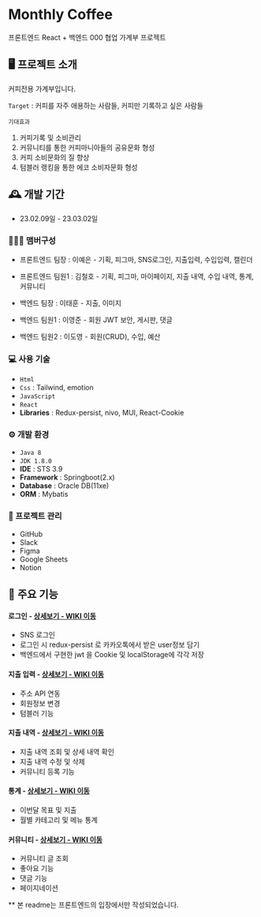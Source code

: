 # Monthly Coffee 

프론트엔드 React + 백엔드 000 협업 가계부 프로젝트

## 🖥️ 프로젝트 소개
커피전용 가계부입니다. 

`Target` : 커피를 자주 애용하는 사람들, 커피만 기록하고 싶은 사람들 

`기대효과`
1. 커피기록 및 소비관리 
2. 커뮤니티를 통한 커피마니아들의 공유문화 형성
3. 커피 소비문화의 질 향상
4. 텀블러 랭킹을 통한 에코 소비자문화 형성 

## 🕰️ 개발 기간

- 23.02.09일 - 23.03.02일

### 🧑‍🤝‍🧑 맴버구성

- 프론트엔드 팀장 : 이예은 - 기획, 피그마, SNS로그인, 지출입력, 수입입력, 캘린더
- 프론트엔드 팀원1 : 김철호 - 기획, 피그마, 마이페이지, 지출 내역, 수입 내역, 통계, 커뮤니티 

- 백엔드 팀장 : 이태훈 - 지출, 이미지 
- 백엔드 팀원1 : 이영준 - 회원 JWT 보안, 게시판, 댓글
- 백엔드 팀원2 : 이도영 - 회원(CRUD), 수입, 예산

### 💻 사용 기술
- `Html`
- `Css` : Tailwind, emotion 
- `JavaScript`
- `React`
- **Libraries** : Redux-persist, nivo, MUI, React-Cookie

### ⚙️ 개발 환경

- `Java 8`
- `JDK 1.8.0`
- **IDE** : STS 3.9
- **Framework** : Springboot(2.x)
- **Database** : Oracle DB(11xe)
- **ORM** : Mybatis

### 📅 프로젝트 관리

- GitHub
- Slack
- Figma
- Google Sheets
- Notion

## 📌 주요 기능

#### 로그인 - <a href="https://github.com/Yenhj/monthlycoffee/wiki" >상세보기 - WIKI 이동</a>

- SNS 로그인
- 로그인 시 redux-persist 로 카카오톡에서 받은 user정보 담기
- 백엔드에서 구현한 jwt 을 Cookie 및 localStorage에 각각 저장 

#### 지출 입력 - <a href="https://github.com/chaehyuenwoo/SpringBoot-Project-MEGABOX/wiki/%EC%A3%BC%EC%9A%94-%EA%B8%B0%EB%8A%A5-%EC%86%8C%EA%B0%9C(Member)" >상세보기 - WIKI 이동</a>

- 주소 API 연동
- 회원정보 변경
- 텀블러 기능

#### 지출 내역 - <a href="https://github.com/Haeparic/monthlycoffee/wiki" >상세보기 - WIKI 이동</a>

- 지출 내역 조회 및 상세 내역 확인
- 지출 내역 수정 및 삭제
- 커뮤니티 등록 기능

#### 통계 - <a href="https://github.com/chaehyuenwoo/SpringBoot-Project-MEGABOX/wiki/%EC%A3%BC%EC%9A%94-%EA%B8%B0%EB%8A%A5-%EC%86%8C%EA%B0%9C(%EB%A9%94%EC%9D%B8-Page)" >상세보기 - WIKI 이동</a>

- 이번달 목표 및 지출
- 월별 카테고리 및 메뉴 통계

#### 커뮤니티 - <a href="https://github.com/chaehyuenwoo/SpringBoot-Project-MEGABOX/wiki/%EC%A3%BC%EC%9A%94-%EA%B8%B0%EB%8A%A5-%EC%86%8C%EA%B0%9C(%EB%A9%94%EC%9D%B8-Page)" >상세보기 - WIKI 이동</a>

- 커뮤니티 글 조회
- 좋아요 기능
- 댓글 기능
- 페이지네이션


** 본 readme는 프론트엔드의 입장에서만 작성되었습니다. 
